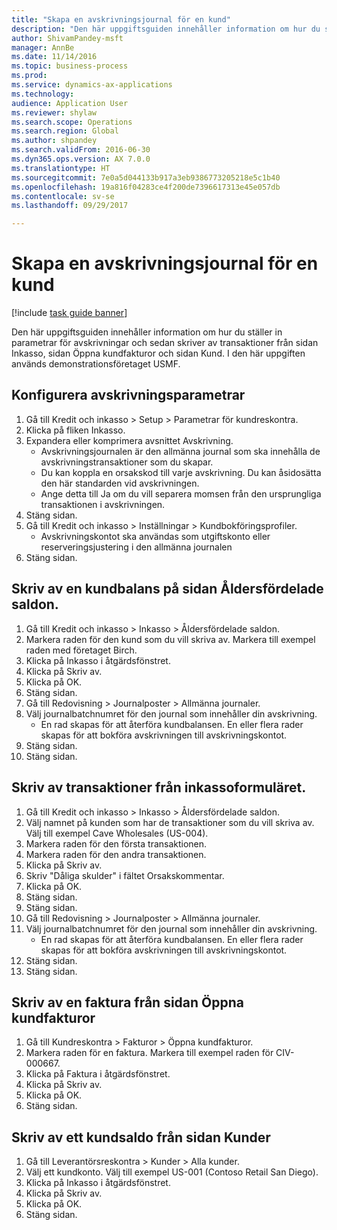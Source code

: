 ```yaml
--- 
title: "Skapa en avskrivningsjournal för en kund"
description: "Den här uppgiftsguiden innehåller information om hur du ställer in parametrar för avskrivningar och sedan skriver av transaktioner från sidan Inkasso, sidan Öppna kundfakturor och sidan Kund."
author: ShivamPandey-msft
manager: AnnBe
ms.date: 11/14/2016
ms.topic: business-process
ms.prod: 
ms.service: dynamics-ax-applications
ms.technology: 
audience: Application User
ms.reviewer: shylaw
ms.search.scope: Operations
ms.search.region: Global
ms.author: shpandey
ms.search.validFrom: 2016-06-30
ms.dyn365.ops.version: AX 7.0.0
ms.translationtype: HT
ms.sourcegitcommit: 7e0a5d044133b917a3eb9386773205218e5c1b40
ms.openlocfilehash: 19a816f04283ce4f200de7396617313e45e057db
ms.contentlocale: sv-se
ms.lasthandoff: 09/29/2017

---
```

# <a name="create-a-write-off-journal-for-a-customer"></a>Skapa en avskrivningsjournal för en kund

[!include [task guide banner](../../includes/task-guide-banner.md)]

Den här uppgiftsguiden innehåller information om hur du ställer in parametrar för avskrivningar och sedan skriver av transaktioner från sidan Inkasso, sidan Öppna kundfakturor och sidan Kund. I den här uppgiften används demonstrationsföretaget USMF.


## <a name="set-up-the-write-off-parameters"></a>Konfigurera avskrivningsparametrar
1. Gå till Kredit och inkasso > Setup > Parametrar för kundreskontra.
2. Klicka på fliken Inkasso.
3. Expandera eller komprimera avsnittet Avskrivning.
    * Avskrivningsjournalen är den allmänna journal som ska innehålla de avskrivningstransaktioner som du skapar.  
    * Du kan koppla en orsakskod till varje avskrivning. Du kan åsidosätta den här standarden vid avskrivningen.  
    * Ange detta till Ja om du vill separera momsen från den ursprungliga transaktionen i avskrivningen.  
4. Stäng sidan.
5. Gå till Kredit och inkasso > Inställningar > Kundbokföringsprofiler.
    * Avskrivningskontot ska användas som utgiftskonto eller reserveringsjustering i den allmänna journalen   
6. Stäng sidan.

## <a name="write-off-a-customer-balance-from-the-aged-balances-page"></a>Skriv av en kundbalans på sidan Åldersfördelade saldon.
1. Gå till Kredit och inkasso > Inkasso > Åldersfördelade saldon.
2. Markera raden för den kund som du vill skriva av. Markera till exempel raden med företaget Birch.
3. Klicka på Inkasso i åtgärdsfönstret.
4. Klicka på Skriv av.
5. Klicka på OK.
6. Stäng sidan.
7. Gå till Redovisning > Journalposter > Allmänna journaler.
8. Välj journalbatchnumret för den journal som innehåller din avskrivning.
    * En rad skapas för att återföra kundbalansen. En eller flera rader skapas för att bokföra avskrivningen till avskrivningskontot.  
9. Stäng sidan.
10. Stäng sidan.

## <a name="write-off-transactions-from-the-collections-form"></a>Skriv av transaktioner från inkassoformuläret.
1. Gå till Kredit och inkasso > Inkasso > Åldersfördelade saldon.
2. Välj namnet på kunden som har de transaktioner som du vill skriva av. Välj till exempel Cave Wholesales (US-004).
3. Markera raden för den första transaktionen.
4. Markera raden för den andra transaktionen.
5. Klicka på Skriv av.
6. Skriv "Dåliga skulder" i fältet Orsakskommentar.
7. Klicka på OK.
8. Stäng sidan.
9. Stäng sidan.
10. Gå till Redovisning > Journalposter > Allmänna journaler.
11. Välj journalbatchnumret för den journal som innehåller din avskrivning.
    * En rad skapas för att återföra kundbalansen. En eller flera rader skapas för att bokföra avskrivningen till avskrivningskontot.  
12. Stäng sidan.
13. Stäng sidan.

## <a name="write-off-an-invoice-from-the-open-customers-invoices-page"></a>Skriv av en faktura från sidan Öppna kundfakturor
1. Gå till Kundreskontra > Fakturor > Öppna kundfakturor.
2. Markera raden för en faktura. Markera till exempel raden för CIV-000667.
3. Klicka på Faktura i åtgärdsfönstret.
4. Klicka på Skriv av.
5. Klicka på OK.
6. Stäng sidan.

## <a name="write-off-a-customer-balance-from-the-customer-page"></a>Skriv av ett kundsaldo från sidan Kunder
1. Gå till Leverantörsreskontra > Kunder > Alla kunder.
2. Välj ett kundkonto. Välj till exempel US-001 (Contoso Retail San Diego).
3. Klicka på Inkasso i åtgärdsfönstret.
4. Klicka på Skriv av.
5. Klicka på OK.
6. Stäng sidan.


